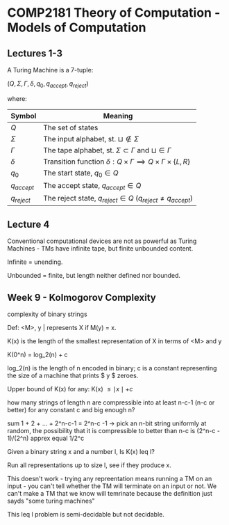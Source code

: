 # COMP2181 Theory of Computation - Models of Computation

## Lectures 1-3

A Turing Machine is a 7-tuple:

$(Q, \Sigma, \Gamma, \delta, q_0, q_{accept}, q_{reject})$

where:

Symbol       | Meaning
--           | --
$Q$          | The set of states
$\Sigma$     | The input alphabet, st. $\sqcup \notin \Sigma$
$\Gamma$     | The tape alphabet, st. $\Sigma \subset \Gamma$ and $\sqcup \in \Gamma$
$\delta$     | Transition function $\delta : Q \times \Gamma \implies Q \times \Gamma \times \{L,R\}$
$q_0$        | The start state, $q_0 \in Q$
$q_{accept}$ | The accept state, $q_{accept} \in Q$
$q_{reject}$ | The reject state, $q_{reject} \in Q$ ($q_{reject} \neq q_{accept}$)

## Lecture 4

Conventional computational devices are not as powerful as Turing Machines - TMs have infinite tape, but finite unbounded content.

Infinite = unending.

Unbounded = finite, but length neither defined nor bounded.


## Week 9 - Kolmogorov Complexity

complexity of binary strings

Def: \<M>, y | represents X if M(y) = x.

K(x) is the length of the smallest representation of X in terms of \<M> and y

K(0^n) = log_2(n) + c

log_2(n) is the length of n encoded in binary; c is a constant representing the size of a machine that prints $ y $ zeroes.

Upper bound of K(x) for any: K(x) $\leq \mid x \mid + c$ 

how many strings of length n are compressible into at least n-c-1 (n-c or better) for any constant c and big enough n?

sum 1 + 2 + ... + 2^n-c-1 = 2^n-c -1  -> pick an n-bit string uniformly at random, the possibility that it is compressible to better than n-c is (2^n-c - 1)/(2^n) apprex equal 1/2^c


Given a binary string x and a number l, Is K(x) leq l?

Run all representations up to size l, see if they produce x.

This doesn't work - trying any repreentation means running a TM on an input - you can't tell whether the TM will terminate on an input or not. We can't make a TM that we know will temrinate because the definition just sayds "some turing machines"

This leq l problem is semi-decidable but not decidable.


